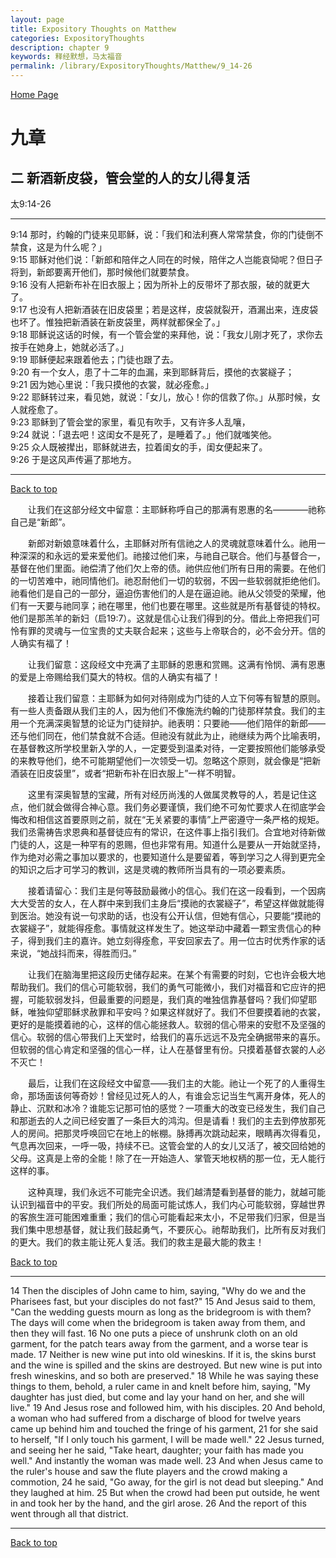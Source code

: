 ```yaml
---
layout: page
title: Expository Thoughts on Matthew
categories: ExpositoryThoughts
description: chapter 9
keywords: 释经默想，马太福音
permalink: /library/ExpositoryThoughts/Matthew/9_14-26
---
```

[ Home Page ]({{site.baseurl}}/index) <br>

<a name="0"></a>
# 九章 

## 二 新酒新皮袋，管会堂的人的女儿得复活

太9:14-26

***

9:14 那时，约翰的门徒来见耶稣，说：「我们和法利赛人常常禁食，你的门徒倒不禁食，这是为什么呢？」<br>
9:15 耶稣对他们说：「新郎和陪伴之人同在的时候，陪伴之人岂能哀恸呢？但日子将到，新郎要离开他们，那时候他们就要禁食。<br>
9:16 没有人把新布补在旧衣服上；因为所补上的反带坏了那衣服，破的就更大了。<br>
9:17 也没有人把新酒装在旧皮袋里；若是这样，皮袋就裂开，酒漏出来，连皮袋也坏了。惟独把新酒装在新皮袋里，两样就都保全了。」<br>
9:18 耶稣说这话的时候，有一个管会堂的来拜他，说：「我女儿刚才死了，求你去按手在她身上，她就必活了。」<br>
9:19 耶稣便起来跟着他去；门徒也跟了去。<br>
9:20 有一个女人，患了十二年的血漏，来到耶稣背后，摸他的衣裳繸子；<br>
9:21 因为她心里说：「我只摸他的衣裳，就必痊愈。」<br>
9:22 耶稣转过来，看见她，就说：「女儿，放心！你的信救了你。」从那时候，女人就痊愈了。<br>
9:23 耶稣到了管会堂的家里，看见有吹手，又有许多人乱嚷，<br>
9:24 就说：「退去吧！这闺女不是死了，是睡着了。」他们就嗤笑他。<br>
9:25 众人既被撵出，耶稣就进去，拉着闺女的手，闺女便起来了。<br>
9:26 于是这风声传遍了那地方。<br>

***

[Back to top](#0)

&emsp;&emsp;让我们在这部分经文中留意：主耶稣称呼自己的那满有恩惠的名————祂称自己是“新郎”。

&emsp;&emsp;新郎对新娘意味着什么，主耶稣对所有信祂之人的灵魂就意味着什么。祂用一种深深的和永远的爱来爱他们。祂接过他们来，与祂自己联合。他们与基督合一，基督在他们里面。祂偿清了他们欠上帝的债。祂供应他们所有日用的需要。在他们的一切苦难中，祂同情他们。祂忍耐他们一切的软弱，不因一些软弱就拒绝他们。祂看他们是自己的一部分，逼迫伤害他们的人是在逼迫祂。祂从父领受的荣耀，他们有一天要与祂同享；祂在哪里，他们也要在哪里。这些就是所有基督徒的特权。他们是那羔羊的新妇（启19:7）。这就是信心让我们得到的分。借此上帝把我们可怜有罪的灵魂与一位宝贵的丈夫联合起来；这些与上帝联合的，必不会分开。信的人确实有福了！

&emsp;&emsp;让我们留意：这段经文中充满了主耶稣的恩惠和赏赐。这满有怜悯、满有恩惠的爱是上帝赐给我们莫大的特权。信的人确实有福了！

&emsp;&emsp;接着让我们留意：主耶稣为如何对待刚成为门徒的人立下何等有智慧的原则。有一些人责备跟从我们主的人，因为他们不像施洗约翰的门徒那样禁食。我们的主用一个充满深奥智慧的论证为门徒辩护。祂表明：只要祂——他们陪伴的新郎——还与他们同在，他们禁食就不合适。但祂没有就此为止，祂继续为两个比喻表明，在基督教这所学校里新入学的人，一定要受到温柔对待，一定要按照他们能够承受的来教导他们，绝不可能期望他们一次领受一切。忽略这个原则，就会像是“把新酒装在旧皮袋里”，或者“把新布补在旧衣服上”一样不明智。

&emsp;&emsp;这里有深奥智慧的宝藏，所有对经历尚浅的人做属灵教导的人，若是记住这点，他们就会做得合神心意。我们务必要谨慎，我们绝不可匆忙要求人在彻底学会悔改和相信这首要原则之前，就在“无关紧要的事情”上严密遵守一条严格的规矩。我们丞需祷告求恩典和基督徒应有的常识，在这件事上指引我们。合宜地对待新做门徒的人，这是一种罕有的恩赐，但也非常有用。知道什么是要从一开始就坚持，作为绝对必需之事加以要求的，也要知道什么是要留着，等到学习之人得到更完全的知识之后才可学习的教训，这是灵魂的教师所当具有的一项必要素质。

&emsp;&emsp;接着请留心：我们主是何等鼓励最微小的信心。我们在这一段看到，一个因病大大受苦的女人，在人群中来到我们主身后“摸祂的衣裳繸子”，希望这样做就能得到医治。她没有说一句求助的话，也没有公开认信，但她有信心，只要能“摸祂的衣裳繸子”，就能得痊愈。事情就这样发生了。她这举动中藏着一颗宝贵信心的种子，得到我们主的嘉许。她立刻得痊愈，平安回家去了。用一位古时优秀作家的话来说，“她战抖而来，得胜而归。”

&emsp;&emsp;让我们在脑海里把这段历史储存起来。在某个有需要的时刻，它也许会极大地帮助我们。我们的信心可能软弱，我们的勇气可能微小，我们对福音和它应许的把握，可能软弱发抖，但最重要的问题是，我们真的唯独信靠基督吗？我们仰望耶稣，唯独仰望耶稣求赦罪和平安吗？如果这样就好了。我们不但要摸着祂的衣裳，更好的是能摸着祂的心，这样的信心能拯救人。软弱的信心带来的安慰不及坚强的信心。软弱的信心带我们上天堂时，给我们的喜乐远远不及完全确据带来的喜乐。但软弱的信心肯定和坚强的信心一样，让人在基督里有份。只摸着基督衣裳的人必不灭亡！

&emsp;&emsp;最后，让我们在这段经文中留意——我们主的大能。祂让一个死了的人重得生命，那场面该何等奇妙！曾经见过死人的人，有谁会忘记当生气离开身体，死人的静止、沉默和冰冷？谁能忘记那可怕的感觉？一项重大的改变已经发生，我们自己和那逝去的人之间已经安置了一条巨大的鸿沟。但是请看！我们的主去到停放那死人的房间。把那灵呼唤回它在地上的帐棚。脉搏再次跳动起来，眼睛再次得看见，气息再次回来，一呼一吸，持续不已。这管会堂的人的女儿又活了，被交回给她的父母。这真是上帝的全能！除了在一开始造人、掌管天地权柄的那一位，无人能行这样的事。

&emsp;&emsp;这种真理，我们永远不可能完全识透。我们越清楚看到基督的能力，就越可能认识到福音中的平安。我们所处的局面可能试炼人，我们内心可能软弱，穿越世界的客旅生涯可能困难重重；我们的信心可能看起来太小，不足带我们归家，但是当我们集中思想基督，就让我们鼓起勇气，不要灰心。祂帮助我们，比所有反对我们的更大。我们的救主能让死人复活。我们的救主是最大能的救主！

[Back to top](#0)

***

14 Then the disciples of John came to him, saying, "Why do we and the Pharisees fast, but your disciples do not fast?" 15 And Jesus said to them, "Can the wedding guests mourn as long as the bridegroom is with them? The days will come when the bridegroom is taken away from them, and then they will fast. 16 No one puts a piece of unshrunk cloth on an old garment, for the patch tears away from the garment, and a worse tear is made. 17 Neither is new wine put into old wineskins. If it is, the skins burst and the wine is spilled and the skins are destroyed. But new wine is put into fresh wineskins, and so both are preserved." 18 While he was saying these things to them, behold, a ruler came in and knelt before him, saying, "My daughter has just died, but come and lay your hand on her, and she will live." 19 And Jesus rose and followed him, with his disciples. 20 And behold, a woman who had suffered from a discharge of blood for twelve years came up behind him and touched the fringe of his garment, 21 for she said to herself, "If I only touch his garment, I will be made well." 22 Jesus turned, and seeing her he said, "Take heart, daughter; your faith has made you well." And instantly the woman was made well. 23 And when Jesus came to the ruler's house and saw the flute players and the crowd making a commotion, 24 he said, "Go away, for the girl is not dead but sleeping." And they laughed at him. 25 But when the crowd had been put outside, he went in and took her by the hand, and the girl arose. 26 And the report of this went through all that district.

***

[Back to top](#0)
